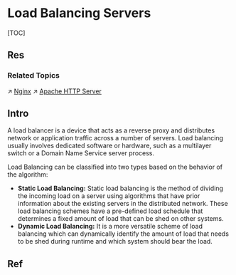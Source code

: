 # Load Balancing Servers

[TOC]



## Res
### Related Topics
↗ [Nginx](../🪇%20Reverse%20Proxy%20Servers/Nginx/Nginx.md)
↗ [Apache HTTP Server](../🪇%20Reverse%20Proxy%20Servers/Apache%20HTTP%20Server/Apache%20HTTP%20Server.md)



## Intro
A load balancer is a device that acts as a reverse proxy and distributes network or application traffic across a number of servers. Load balancing usually involves dedicated software or hardware, such as a multilayer switch or a Domain Name Service server process.

Load Balancing can be classified into two types based on the behavior of the algorithm:
- **Static Load Balancing:** Static load balancing is the method of dividing the incoming load on a server using algorithms that have prior information about the existing servers in the distributed network. These load balancing schemes have a pre-defined load schedule that determines a fixed amount of load that can be shed on other systems.
- **Dynamic Load Balancing:** It is a more versatile scheme of load balancing which can dynamically identify the amount of load that needs to be shed during runtime and which system should bear the load.



## Ref
[Static vs Dynamic Load Balancing | GeeksforGeeks]: https://www.geeksforgeeks.org/static-vs-dynamic-load-balancing/

